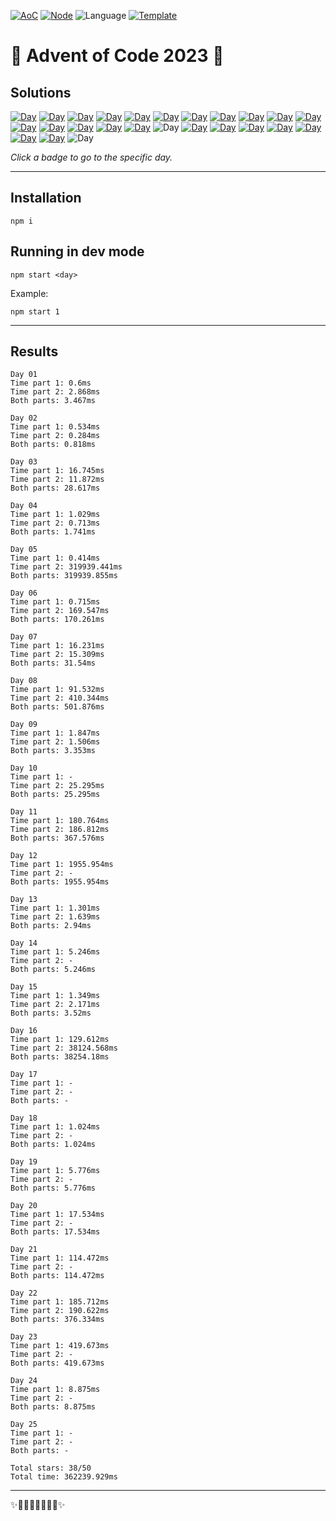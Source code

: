 <!-- Entries between SOLUTIONS and RESULTS tags are auto-generated -->

[![AoC](https://badgen.net/badge/AoC/2023/blue)](https://adventofcode.com/2023)
[![Node](https://badgen.net/badge/Node/v16.13.0+/blue)](https://nodejs.org/en/download/)
![Language](https://badgen.net/badge/Language/TypeScript/blue)
[![Template](https://badgen.net/badge/Template/aocrunner/blue)](https://github.com/caderek/aocrunner)

# 🎄 Advent of Code 2023 🎄

## Solutions

<!--SOLUTIONS-->

[![Day](https://badgen.net/badge/01/%E2%98%85%E2%98%85/green)](src/day01)
[![Day](https://badgen.net/badge/02/%E2%98%85%E2%98%85/green)](src/day02)
[![Day](https://badgen.net/badge/03/%E2%98%85%E2%98%85/green)](src/day03)
[![Day](https://badgen.net/badge/04/%E2%98%85%E2%98%85/green)](src/day04)
[![Day](https://badgen.net/badge/05/%E2%98%85%E2%98%85/green)](src/day05)
[![Day](https://badgen.net/badge/06/%E2%98%85%E2%98%85/green)](src/day06)
[![Day](https://badgen.net/badge/07/%E2%98%85%E2%98%85/green)](src/day07)
[![Day](https://badgen.net/badge/08/%E2%98%85%E2%98%85/green)](src/day08)
[![Day](https://badgen.net/badge/09/%E2%98%85%E2%98%85/green)](src/day09)
[![Day](https://badgen.net/badge/10/%E2%98%85%E2%98%85/green)](src/day10)
[![Day](https://badgen.net/badge/11/%E2%98%85%E2%98%85/green)](src/day11)
[![Day](https://badgen.net/badge/12/%E2%98%85%E2%98%86/yellow)](src/day12)
[![Day](https://badgen.net/badge/13/%E2%98%85%E2%98%85/green)](src/day13)
[![Day](https://badgen.net/badge/14/%E2%98%85%E2%98%86/yellow)](src/day14)
[![Day](https://badgen.net/badge/15/%E2%98%85%E2%98%85/green)](src/day15)
[![Day](https://badgen.net/badge/16/%E2%98%85%E2%98%85/green)](src/day16)
![Day](https://badgen.net/badge/17/%E2%98%86%E2%98%86/gray)
[![Day](https://badgen.net/badge/18/%E2%98%85%E2%98%86/yellow)](src/day18)
[![Day](https://badgen.net/badge/19/%E2%98%85%E2%98%86/yellow)](src/day19)
[![Day](https://badgen.net/badge/20/%E2%98%85%E2%98%86/yellow)](src/day20)
[![Day](https://badgen.net/badge/21/%E2%98%85%E2%98%86/yellow)](src/day21)
[![Day](https://badgen.net/badge/22/%E2%98%85%E2%98%85/green)](src/day22)
[![Day](https://badgen.net/badge/23/%E2%98%85%E2%98%86/yellow)](src/day23)
[![Day](https://badgen.net/badge/24/%E2%98%85%E2%98%86/yellow)](src/day24)
![Day](https://badgen.net/badge/25/%E2%98%86%E2%98%86/gray)

<!--/SOLUTIONS-->

_Click a badge to go to the specific day._

---

## Installation

```
npm i
```

## Running in dev mode

```
npm start <day>
```

Example:

```
npm start 1
```

---

## Results

<!--RESULTS-->

```
Day 01
Time part 1: 0.6ms
Time part 2: 2.868ms
Both parts: 3.467ms
```

```
Day 02
Time part 1: 0.534ms
Time part 2: 0.284ms
Both parts: 0.818ms
```

```
Day 03
Time part 1: 16.745ms
Time part 2: 11.872ms
Both parts: 28.617ms
```

```
Day 04
Time part 1: 1.029ms
Time part 2: 0.713ms
Both parts: 1.741ms
```

```
Day 05
Time part 1: 0.414ms
Time part 2: 319939.441ms
Both parts: 319939.855ms
```

```
Day 06
Time part 1: 0.715ms
Time part 2: 169.547ms
Both parts: 170.261ms
```

```
Day 07
Time part 1: 16.231ms
Time part 2: 15.309ms
Both parts: 31.54ms
```

```
Day 08
Time part 1: 91.532ms
Time part 2: 410.344ms
Both parts: 501.876ms
```

```
Day 09
Time part 1: 1.847ms
Time part 2: 1.506ms
Both parts: 3.353ms
```

```
Day 10
Time part 1: -
Time part 2: 25.295ms
Both parts: 25.295ms
```

```
Day 11
Time part 1: 180.764ms
Time part 2: 186.812ms
Both parts: 367.576ms
```

```
Day 12
Time part 1: 1955.954ms
Time part 2: -
Both parts: 1955.954ms
```

```
Day 13
Time part 1: 1.301ms
Time part 2: 1.639ms
Both parts: 2.94ms
```

```
Day 14
Time part 1: 5.246ms
Time part 2: -
Both parts: 5.246ms
```

```
Day 15
Time part 1: 1.349ms
Time part 2: 2.171ms
Both parts: 3.52ms
```

```
Day 16
Time part 1: 129.612ms
Time part 2: 38124.568ms
Both parts: 38254.18ms
```

```
Day 17
Time part 1: -
Time part 2: -
Both parts: -
```

```
Day 18
Time part 1: 1.024ms
Time part 2: -
Both parts: 1.024ms
```

```
Day 19
Time part 1: 5.776ms
Time part 2: -
Both parts: 5.776ms
```

```
Day 20
Time part 1: 17.534ms
Time part 2: -
Both parts: 17.534ms
```

```
Day 21
Time part 1: 114.472ms
Time part 2: -
Both parts: 114.472ms
```

```
Day 22
Time part 1: 185.712ms
Time part 2: 190.622ms
Both parts: 376.334ms
```

```
Day 23
Time part 1: 419.673ms
Time part 2: -
Both parts: 419.673ms
```

```
Day 24
Time part 1: 8.875ms
Time part 2: -
Both parts: 8.875ms
```

```
Day 25
Time part 1: -
Time part 2: -
Both parts: -
```

```
Total stars: 38/50
Total time: 362239.929ms
```

<!--/RESULTS-->

---

✨🎄🎁🎄🎅🎄🎁🎄✨
